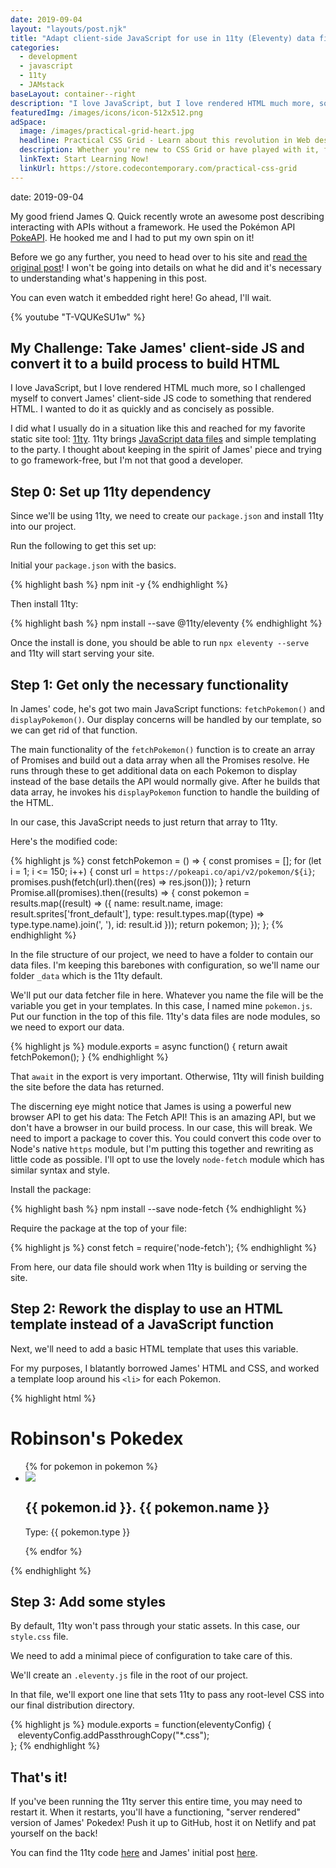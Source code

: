 ```yaml
---
date: 2019-09-04
layout: "layouts/post.njk"
title: "Adapt client-side JavaScript for use in 11ty (Eleventy) data files"
categories:
  - development
  - javascript
  - 11ty
  - JAMstack
baseLayout: container--right
description: "I love JavaScript, but I love rendered HTML much more, so I challenged myself to convert James' client-side JS code to something that rendered HTML. I wanted to do it as quickly and as concisely as possible."
featuredImg: /images/icons/icon-512x512.png
adSpace: 
  image: /images/practical-grid-heart.jpg
  headline: Practical CSS Grid - Learn about this revolution in Web design!
  description: Whether you're new to CSS Grid or have played with it, finding practical examples of this new layout mechanism is the best way to learn its power. Sign up below for two hours of practical grid knowledge just for you!
  linkText: Start Learning Now!
  linkUrl: https://store.codecontemporary.com/practical-css-grid
---
```

date: 2019-09-04

My good friend James Q. Quick recently wrote an awesome post describing interacting with APIs without a framework. He used the Pokémon API [PokeAPI](https://pokeapi.co/). He hooked me and I had to put my own spin on it!

Before we go any further, you need to head over to his site and [read the original post](https://www.jamesqquick.com/blog/build-a-pokedex-with-vanilla-javascript)! I won't be going into details on what he did and it's necessary to understanding what's happening in this post.

You can even watch it embedded right here! Go ahead, I'll wait.

{% youtube "T-VQUKeSU1w" %}

## My Challenge: Take James' client-side JS and convert it to a build process to build HTML

I love JavaScript, but I love rendered HTML much more, so I challenged myself to convert James' client-side JS code to something that rendered HTML. I wanted to do it as quickly and as concisely as possible.

I did what I usually do in a situation like this and reached for my favorite static site tool: [11ty](https://11ty.io). 11ty brings [JavaScript data files](/blog/using-eleventys-javascript-data-files/) and simple templating to the party. I thought about keeping in the spirit of James' piece and trying to go framework-free, but I'm not that good a developer.

## Step 0: Set up 11ty dependency

Since we'll be using 11ty, we need to create our `package.json` and install 11ty into our project.

Run the following to get this set up:

Initial your `package.json` with the basics.

{% highlight bash %}
npm init -y
{% endhighlight %}

Then install 11ty:

{% highlight bash %}
npm install --save @11ty/eleventy
{% endhighlight %}

Once the install is done, you should be able to run `npx eleventy --serve` and 11ty will start serving your site. 

## Step 1: Get only the necessary functionality

In James' code, he's got two main JavaScript functions: `fetchPokemon()` and `displayPokemon()`. Our display concerns will be handled by our template, so we can get rid of that function. 

The main functionality of the `fetchPokemon()` function is to create an array of Promises and build out a data array when all the Promises resolve. He runs through these to get additional data on each Pokemon to display instead of the base details the API would normally give. After he builds that data array, he invokes his `displayPokemon` function to handle the building of the HTML.

In our case, this JavaScript needs to just return that array to 11ty.

Here's the modified code: 

{% highlight js %}
const fetchPokemon = () => {
    const promises = [];
    for (let i = 1; i <= 150; i++) {
        const url = `https://pokeapi.co/api/v2/pokemon/${i}`;
        promises.push(fetch(url).then((res) => res.json()));
    }
    return Promise.all(promises).then((results) => {
        const pokemon = results.map((result) => ({
            name: result.name,
            image: result.sprites['front_default'],
            type: result.types.map((type) => type.type.name).join(', '),
            id: result.id
        }));
        return pokemon;
    });
};
{% endhighlight %}

In the file structure of our project, we need to have a folder to contain our data files. I'm keeping this barebones with configuration, so we'll name our folder `_data` which is the 11ty default.

We'll put our data fetcher file in here. Whatever you name the file will be the variable you get in your templates. In this case, I named mine `pokemon.js`. Put our function in the top of this file. 11ty's data files are node modules, so we need to export our data.

{% highlight js %}
module.exports = async function() {
    return await fetchPokemon();
}
{% endhighlight %}

That `await` in the export is very important. Otherwise, 11ty will finish building the site before the data has returned.

The discerning eye might notice that James is using a powerful new browser API to get his data: The Fetch API! This is an amazing API, but we don't have a browser in our build process. In our case, this will break. We need to import a package to cover this. You could convert this code over to Node's native `https` module, but I'm putting this together and rewriting as little code as possible. I'll opt to use the lovely `node-fetch` module which has similar syntax and style.

Install the package:

{% highlight bash %}
npm install --save node-fetch
{% endhighlight %}

Require the package at the top of your file:

{% highlight js %}
const fetch = require('node-fetch');
{% endhighlight %}

From here, our data file should work when 11ty is building or serving the site.

## Step 2: Rework the display to use an HTML template instead of a JavaScript function

Next, we'll need to add a basic HTML template that uses this variable.

For my purposes, I blatantly borrowed James' HTML and CSS, and worked a template loop around his `<li>` for each Pokemon.

{% highlight html %}
<div class="container">
    <h1>Robinson's Pokedex</h1>
    <ul id="pokedex">
        {% for pokemon in pokemon %}
            <li class="card">
                <img class="card-image" src="{{ pokemon.image }}"/>
                <h2 class="card-title">{{ pokemon.id }}. {{ pokemon.name }}</h2>
                <p class="card-subtitle">Type: {{ pokemon.type }}</p>
            </li>
        {% endfor %}
    </ul>
</div>
{% endhighlight %}

## Step 3: Add some styles

By default, 11ty won't pass through your static assets. In this case, our `style.css` file.

We need to add a minimal piece of configuration to take care of this.

We'll create an `.eleventy.js` file in the root of our project.

In that file, we'll export one line that sets 11ty to pass any root-level CSS into our final distribution directory.

{% highlight js %}
module.exports = function(eleventyConfig) {  
   eleventyConfig.addPassthroughCopy("*.css");  
};
{% endhighlight %}

## That's it!

If you've been running the 11ty server this entire time, you may need to restart it. When it restarts, you'll have a functioning, "server rendered" version of James' Pokedex! Push it up to GitHub, host it on Netlify and pat yourself on the back!

You can find the 11ty code [here](https://github.com/brob/pokedex-11ty) and James' initial post [here](https://www.jamesqquick.com/blog/build-a-pokedex-with-vanilla-javascript).